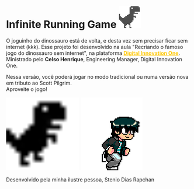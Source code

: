 <h1>Infinite Running Game <img src="https://github.com/steniodr/Dinosaur-Google-Game/blob/main/img/dino.png"></h1>

<p>       
  O joguinho do dinossauro está de volta, e desta vez sem precisar ficar sem internet (kkk).
  Esse projeto foi desenvolvido na aula "Recriando o famoso jogo do dinossauro sem internet", na plataforma <b>
  <a href="http://https://digitalinnovation.one/" target="_blank" rel="digitalinnovation" style="color: #FFCA0C">Digital Innovation One</a></b>.
  <br>Ministrado pelo <b>Celso Henrique</b>, Engineering Manager, Digital Innovation One.
</p>
<p>
  Nessa versão, você poderá jogar no modo tradicional ou numa versão nova em tributo ao Scott Pilgrim. <br>
  Aproveite o jogo!
</p>

<img src="https://github.com/steniodr/Dinosaur-Google-Game/blob/main/img/dino.gif" width=200px>   <img src="https://github.com/steniodr/Dinosaur-Google-Game/blob/main/img/boy.gif"> 

<p> Desenvolvido pela minha ilustre pessoa, Stenio Dias Rapchan </p>
